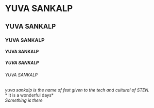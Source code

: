 # YUVA SANKALP
## YUVA SANKALP
### YUVA SANKALP
#### YUVA SANKALP
##### YUVA SANKALP
###### YUVA SANKALP

*yuva sankalp is the name of fest given to the tech and cultural of STEN.*
<br>* It is a wonderful days*
<br>_Something is there_
